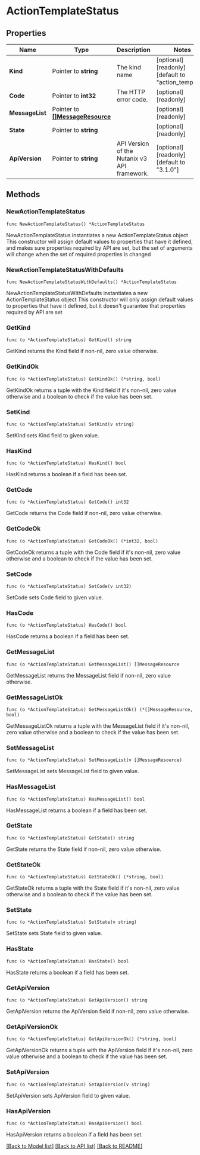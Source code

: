 # ActionTemplateStatus

## Properties

Name | Type | Description | Notes
------------ | ------------- | ------------- | -------------
**Kind** | Pointer to **string** | The kind name | [optional] [readonly] [default to "action_template"]
**Code** | Pointer to **int32** | The HTTP error code. | [optional] [readonly] 
**MessageList** | Pointer to [**[]MessageResource**](MessageResource.md) |  | [optional] [readonly] 
**State** | Pointer to **string** |  | [optional] [readonly] 
**ApiVersion** | Pointer to **string** | API Version of the Nutanix v3 API framework. | [optional] [readonly] [default to "3.1.0"]

## Methods

### NewActionTemplateStatus

`func NewActionTemplateStatus() *ActionTemplateStatus`

NewActionTemplateStatus instantiates a new ActionTemplateStatus object
This constructor will assign default values to properties that have it defined,
and makes sure properties required by API are set, but the set of arguments
will change when the set of required properties is changed

### NewActionTemplateStatusWithDefaults

`func NewActionTemplateStatusWithDefaults() *ActionTemplateStatus`

NewActionTemplateStatusWithDefaults instantiates a new ActionTemplateStatus object
This constructor will only assign default values to properties that have it defined,
but it doesn't guarantee that properties required by API are set

### GetKind

`func (o *ActionTemplateStatus) GetKind() string`

GetKind returns the Kind field if non-nil, zero value otherwise.

### GetKindOk

`func (o *ActionTemplateStatus) GetKindOk() (*string, bool)`

GetKindOk returns a tuple with the Kind field if it's non-nil, zero value otherwise
and a boolean to check if the value has been set.

### SetKind

`func (o *ActionTemplateStatus) SetKind(v string)`

SetKind sets Kind field to given value.

### HasKind

`func (o *ActionTemplateStatus) HasKind() bool`

HasKind returns a boolean if a field has been set.

### GetCode

`func (o *ActionTemplateStatus) GetCode() int32`

GetCode returns the Code field if non-nil, zero value otherwise.

### GetCodeOk

`func (o *ActionTemplateStatus) GetCodeOk() (*int32, bool)`

GetCodeOk returns a tuple with the Code field if it's non-nil, zero value otherwise
and a boolean to check if the value has been set.

### SetCode

`func (o *ActionTemplateStatus) SetCode(v int32)`

SetCode sets Code field to given value.

### HasCode

`func (o *ActionTemplateStatus) HasCode() bool`

HasCode returns a boolean if a field has been set.

### GetMessageList

`func (o *ActionTemplateStatus) GetMessageList() []MessageResource`

GetMessageList returns the MessageList field if non-nil, zero value otherwise.

### GetMessageListOk

`func (o *ActionTemplateStatus) GetMessageListOk() (*[]MessageResource, bool)`

GetMessageListOk returns a tuple with the MessageList field if it's non-nil, zero value otherwise
and a boolean to check if the value has been set.

### SetMessageList

`func (o *ActionTemplateStatus) SetMessageList(v []MessageResource)`

SetMessageList sets MessageList field to given value.

### HasMessageList

`func (o *ActionTemplateStatus) HasMessageList() bool`

HasMessageList returns a boolean if a field has been set.

### GetState

`func (o *ActionTemplateStatus) GetState() string`

GetState returns the State field if non-nil, zero value otherwise.

### GetStateOk

`func (o *ActionTemplateStatus) GetStateOk() (*string, bool)`

GetStateOk returns a tuple with the State field if it's non-nil, zero value otherwise
and a boolean to check if the value has been set.

### SetState

`func (o *ActionTemplateStatus) SetState(v string)`

SetState sets State field to given value.

### HasState

`func (o *ActionTemplateStatus) HasState() bool`

HasState returns a boolean if a field has been set.

### GetApiVersion

`func (o *ActionTemplateStatus) GetApiVersion() string`

GetApiVersion returns the ApiVersion field if non-nil, zero value otherwise.

### GetApiVersionOk

`func (o *ActionTemplateStatus) GetApiVersionOk() (*string, bool)`

GetApiVersionOk returns a tuple with the ApiVersion field if it's non-nil, zero value otherwise
and a boolean to check if the value has been set.

### SetApiVersion

`func (o *ActionTemplateStatus) SetApiVersion(v string)`

SetApiVersion sets ApiVersion field to given value.

### HasApiVersion

`func (o *ActionTemplateStatus) HasApiVersion() bool`

HasApiVersion returns a boolean if a field has been set.


[[Back to Model list]](../README.md#documentation-for-models) [[Back to API list]](../README.md#documentation-for-api-endpoints) [[Back to README]](../README.md)


